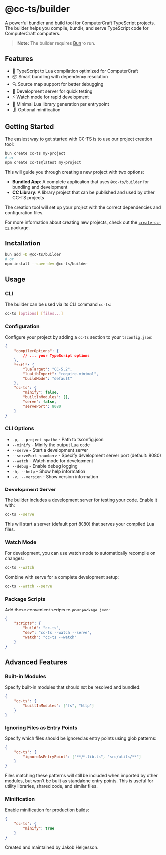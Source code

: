 # @cc-ts/builder

A powerful bundler and build tool for ComputerCraft TypeScript projects. The builder helps you compile, bundle, and serve TypeScript code for ComputerCraft computers.

> **Note:** The builder requires [Bun](https://bun.sh/) to run.

## Features

-   🎯 TypeScript to Lua compilation optimized for ComputerCraft
-   📦 Smart bundling with dependency resolution
-   🔍 Source map support for better debugging
-   🚀 Development server for quick testing
-   ⚡ Watch mode for rapid development
-   📑 Minimal Lua library generation per entrypoint
-   🗜️ Optional minification

## Getting Started

The easiest way to get started with CC-TS is to use our project creation tool:

```bash
bun create cc-ts my-project
# or
npm create cc-ts@latest my-project
```

This will guide you through creating a new project with two options:

-   **Bundled App**: A complete application that uses `@cc-ts/builder` for bundling and development
-   **CC Library**: A library project that can be published and used by other CC-TS projects

The creation tool will set up your project with the correct dependencies and configuration files.

For more information about creating new projects, check out the [`create-cc-ts`](https://github.com/svemat01/cc-ts/tree/master/packages/create-cc-ts) package.

## Installation

```bash
bun add -D @cc-ts/builder
# or
npm install --save-dev @cc-ts/builder
```

## Usage

### CLI

The builder can be used via its CLI command `cc-ts`:

```bash
cc-ts [options] [files...]
```

### Configuration

Configure your project by adding a `cc-ts` section to your `tsconfig.json`:

```json
{
    "compilerOptions": {
        // ... your TypeScript options
    },
    "tstl": {
        "luaTarget": "CC-5.2",
        "luaLibImport": "require-minimal",
        "buildMode": "default"
    },
    "cc-ts": {
        "minify": false,
        "builtInModules": [],
        "serve": false,
        "servePort": 8080
    }
}
```

### CLI Options

-   `-p, --project <path>` - Path to tsconfig.json
-   `--minify` - Minify the output Lua code
-   `--serve` - Start a development server
-   `--servePort <number>` - Specify development server port (default: 8080)
-   `--watch` - Watch mode for development
-   `--debug` - Enable debug logging
-   `-h, --help` - Show help information
-   `-v, --version` - Show version information

### Development Server

The builder includes a development server for testing your code. Enable it with:

```bash
cc-ts --serve
```

This will start a server (default port 8080) that serves your compiled Lua files.

### Watch Mode

For development, you can use watch mode to automatically recompile on changes:

```bash
cc-ts --watch
```

Combine with serve for a complete development setup:

```bash
cc-ts --watch --serve
```

### Package Scripts

Add these convenient scripts to your `package.json`:

```json
{
    "scripts": {
        "build": "cc-ts",
        "dev": "cc-ts --watch --serve",
        "watch": "cc-ts --watch"
    }
}
```

## Advanced Features

### Built-in Modules

Specify built-in modules that should not be resolved and bundled:

```json
{
    "cc-ts": {
        "builtInModules": ["fs", "http"]
    }
}
```

### Ignoring Files as Entry Points

Specify which files should be ignored as entry points using glob patterns:

```json
{
    "cc-ts": {
        "ignoreAsEntryPoint": ["**/*.lib.ts", "src/utils/**"]
    }
}
```

Files matching these patterns will still be included when imported by other modules, but won't be built as standalone entry points. This is useful for utility libraries, shared code, and similar files.

### Minification

Enable minification for production builds:

```json
{
    "cc-ts": {
        "minify": true
    }
}
```

Created and maintained by Jakob Helgesson.
